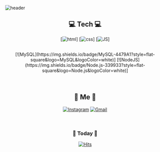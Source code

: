 ![header](https://capsule-render.vercel.app/api?type=waving&color=auto&height=300&section=header&text=SunyoungBaek&fontSize=90)


<div align=center>
  
## 💻 Tech 💻
[![html](https://img.shields.io/badge/Html-E34F26?style=flat-square&logo=Html5&logoColor=white)] 
[![css](https://img.shields.io/badge/CSS-1572B6?style=flat-square&logo=CSS3&logoColor=white)] 
[![JS](https://img.shields.io/badge/JavaScript-F7DF1E?style=flat-square&logo=JavaScript&logoColor=black)]   

<br>
[![MySQL](https://img.shields.io/badge/MySQL-4479A1?style=flat-square&logo=MySQL&logoColor=white)] 
[![NodeJS](https://img.shields.io/badge/Node.js-339933?style=flat-square&logo=Node.js&logoColor=white)]
<br><br><br>
  
## 🌷 Me 🌷
[![Instagram](https://img.shields.io/badge/Instagram-white?style=flat-square&logo=Instagram&logoColor=E4405F)](https://www.instagram.com/bsy0720) [![Gmail](https://img.shields.io/badge/Gmail-EA4335?style=flat-square&logo=Gmail&logoColor=white)](mailto:bsy1245@gamil.com)
<br><br><br>
  
  
### 📅 Today 📅  
[![Hits](https://hits.seeyoufarm.com/api/count/incr/badge.svg?url=https%3A%2F%2Fgithub.com%2Fbsy0720&count_bg=%2354EFC1&title_bg=%23BFCBCD&icon=&icon_color=%230F0000&title=hits&edge_flat=false)](https://hits.seeyoufarm.com)
<br><br><br><br><br>
    
</div>
